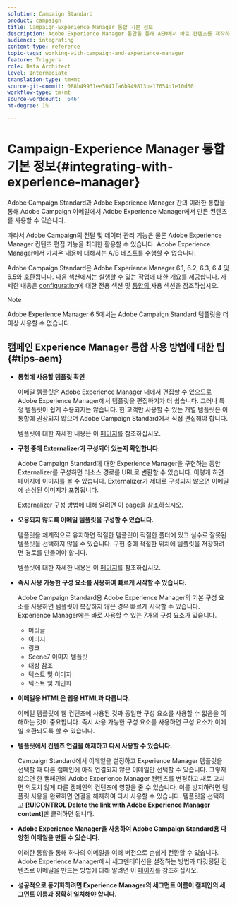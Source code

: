 ```yaml
---
solution: Campaign Standard
product: campaign
title: Campaign-Experience Manager 통합 기본 정보
description: Adobe Experience Manager 통합을 통해 AEM에서 바로 컨텐츠를 제작하여 Adobe Campaign에서 나중에 사용할 수 있습니다.
audience: integrating
content-type: reference
topic-tags: working-with-campaign-and-experience-manager
feature: Triggers
role: Data Architect
level: Intermediate
translation-type: tm+mt
source-git-commit: 088b49931ee5047fa6b949813ba17654b1e10d60
workflow-type: tm+mt
source-wordcount: '646'
ht-degree: 1%

---
```



# Campaign-Experience Manager 통합 기본 정보{#integrating-with-experience-manager}

Adobe Campaign Standard과 Adobe Experience Manager 간의 이러한 통합을 통해 Adobe Campaign 이메일에서 Adobe Experience Manager에서 만든 컨텐츠를 사용할 수 있습니다.

따라서 Adobe Campaign의 전달 및 데이터 관리 기능은 물론 Adobe Experience Manager 컨텐츠 편집 기능을 최대한 활용할 수 있습니다. Adobe Experience Manager에서 가져온 내용에 대해서는 A/B 테스트를 수행할 수 없습니다.

Adobe Campaign Standard은 Adobe Experience Manager 6.1, 6.2, 6.3, 6.4 및 6.5와 호환됩니다. 다음 섹션에서는 실행할 수 있는 작업에 대한 개요를 제공합니다. 자세한 내용은 [configuration](https://docs.adobe.com/content/help/en/experience-manager-65/administering/integration/campaignstandard.html)에 대한 전용 섹션 및 [통합의 ](https://docs.adobe.com/content/help/en/experience-manager-65/authoring/aem-adobe-campaign/campaign.html)사용 섹션을 참조하십시오.

>[!NOTE]
>
> Adobe Experience Manager 6.5에서는 Adobe Campaign Standard 템플릿을 더 이상 사용할 수 없습니다.

## 캠페인 Experience Manager 통합 사용 방법에 대한 팁 {#tips-aem}

* **통합에 사용할 템플릿 확인**

   이메일 템플릿은 Adobe Experience Manager 내에서 편집할 수 있으므로 Adobe Experience Manager에서 템플릿을 편집하기가 더 쉽습니다. 그러나 특정 템플릿이 쉽게 수용되지는 않습니다. 한 고객만 사용할 수 있는 개별 템플릿은 이 통합에 권장되지 않으며 Adobe Campaign Standard에서 직접 편집해야 합니다.

   템플릿에 대한 자세한 내용은 이 [페이지](https://docs.adobe.com/content/help/en/experience-manager-65/developing/platform/templates/templates.html)를 참조하십시오.

* **구현 중에 Externalizer가 구성되어 있는지 확인합니다.**

   Adobe Campaign Standard에 대한 Experience Manager을 구현하는 동안 Externalizer를 구성하면 리소스 경로를 URL로 변환할 수 있습니다. 이렇게 하면 페이지에 이미지를 볼 수 있습니다. Externalizer가 제대로 구성되지 않으면 이메일에 손상된 이미지가 포함됩니다.

   Externalizer 구성 방법에 대해 알려면 이 [page](https://docs.adobe.com/content/help/en/experience-manager-65/developing/platform/externalizer.html)을 참조하십시오.

* **오용되지 않도록 이메일 템플릿을 구성할 수 있습니다.**

   템플릿을 체계적으로 유지하면 적절한 템플릿이 적절한 폴더에 있고 실수로 잘못된 템플릿을 선택하지 않을 수 있습니다. 구현 중에 적절한 위치에 템플릿을 저장하려면 경로를 만들어야 합니다.

   템플릿에 대한 자세한 내용은 이 [페이지](https://docs.adobe.com/content/help/en/experience-manager-65/developing/platform/templates/templates.html#template-availability)를 참조하십시오.

* **즉시 사용 가능한 구성 요소를 사용하여 빠르게 시작할 수 있습니다.**

   Adobe Campaign Standard용 Adobe Experience Manager의 기본 구성 요소를 사용하면 템플릿이 복잡하지 않은 경우 빠르게 시작할 수 있습니다.
Experience Manager에는 바로 사용할 수 있는 7개의 구성 요소가 있습니다.

   * 머리글
   * 이미지
   * 링크
   * Scene7 이미지 템플릿
   * 대상 참조
   * 텍스트 및 이미지
   * 텍스트 및 개인화

* **이메일용 HTML은 웹용 HTML과 다릅니다.**

   이메일 템플릿에 웹 컨텐츠에 사용된 것과 동일한 구성 요소를 사용할 수 없음을 이해하는 것이 중요합니다. 즉시 사용 가능한 구성 요소를 사용하면 구성 요소가 이메일 호환되도록 할 수 있습니다.

* **템플릿에서 컨텐츠 연결을 해제하고 다시 사용할 수 있습니다.**

   Campaign Standard에서 이메일을 설정하고 Experience Manager 템플릿을 선택할 때 다른 캠페인에 아직 연결되지 않은 이메일만 선택할 수 있습니다. 그렇지 않으면 한 캠페인의 Adobe Experience Manager 컨텐츠를 변경하고 새로 고치면 의도치 않게 다른 캠페인의 컨텐츠에 영향을 줄 수 있습니다.
이를 방지하려면 템플릿 사용을 완료하면 연결을 해제하여 다시 사용할 수 있습니다. 템플릿을 선택하고 **[!UICONTROL Delete the link with Adobe Experience Manager content]**&#x200B;만 클릭하면 됩니다.

* **Adobe Experience Manager을 사용하여 Adobe Campaign Standard용 다양한 이메일을 만들 수 있습니다.**

   이러한 통합을 통해 하나의 이메일을 여러 버전으로 손쉽게 전환할 수 있습니다.
Adobe Experience Manager에서 세그멘테이션을 설정하는 방법과 타깃팅된 컨텐츠로 이메일을 만드는 방법에 대해 알려면 이 [페이지](https://docs.adobe.com/help/en/experience-manager-65/authoring/aem-adobe-campaign/target-adobe-campaign.html#setting-up-segmentation-in-aem)를 참조하십시오.

* **성공적으로 동기화하려면 Experience Manager의 세그먼트 이름이 캠페인의 세그먼트 이름과 정확히 일치해야 합니다.**